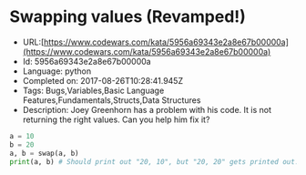 # Swapping values (Revamped!)

 - URL:[https://www.codewars.com/kata/5956a69343e2a8e67b00000a](https://www.codewars.com/kata/5956a69343e2a8e67b00000a)
 - Id: 5956a69343e2a8e67b00000a
 - Language: python
 - Completed on: 2017-08-26T10:28:41.945Z
 - Tags: Bugs,Variables,Basic Language Features,Fundamentals,Structs,Data Structures
 - Description:
Joey Greenhorn has a problem with his code. It is not returning the right values. Can you help him fix it?

```python
a = 10
b = 20
a, b = swap(a, b)
print(a, b) # Should print out "20, 10", but "20, 20" gets printed out... HELP!
```
